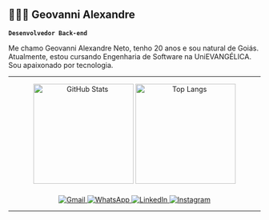 ## 👩🏻‍💻 Geovanni Alexandre

**`Desenvolvedor Back-end`**

Me chamo Geovanni Alexandre Neto, tenho 20 anos e sou natural de Goiás. Atualmente, estou cursando Engenharia de Software na UniEVANGÉLICA. Sou apaixonado por tecnologia.

---

<!-- Estatísticas GitHub -->
<div align="center">
  <img 
    alt="GitHub Stats" 
    height="200" 
    src="https://github-readme-stats.vercel.app/api?username=geovannialex&show_icons=true&theme=tokyonight&include_all_commits=true&locale=pt-br"
  />
  <img 
    alt="Top Langs" 
    height="200" 
    src="https://github-readme-stats.vercel.app/api/top-langs/?username=geovannialex&theme=tokyonight&layout=compact&custom_title=Tecnologias&langs_count=9"
  />
</div>

<!-- Contatos - Redes sociais -->
<div align="center" style="margin-top: 20px;">
  <a href="mailto:geovannialexandre2@gmail.com" target="_blank">
    <img src="https://img.shields.io/badge/Gmail-333333?style=for-the-badge&logo=gmail&logoColor=white" alt="Gmail" />
  </a>
  <a href="https://wa.me/55SEUNUMERO" target="_blank">
  <img src="https://img.shields.io/badge/WhatsApp-25D366?style=for-the-badge&logo=whatsapp&logoColor=white" alt="WhatsApp" />
</a>
  <a href="https://www.linkedin.com/in/geovannialexandre" target="_blank">
    <img src="https://img.shields.io/badge/LinkedIn-0077B5?style=for-the-badge&logo=linkedin&logoColor=white" alt="LinkedIn" />
  <a href="https://instagram.com/geovannialexandree" target="_blank">
    <img src="https://img.shields.io/badge/Instagram-E4405F?style=for-the-badge&logo=instagram&logoColor=white" alt="Instagram" />
</div>


---
